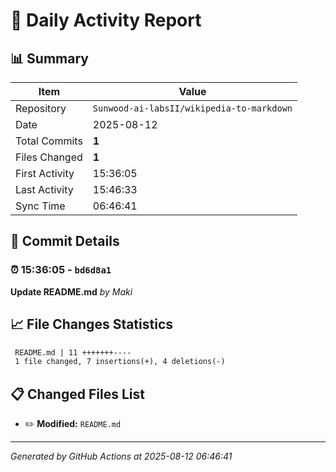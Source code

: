 # 📅 Daily Activity Report

## 📊 Summary
| Item | Value |
|------|-------|
| Repository | `Sunwood-ai-labsII/wikipedia-to-markdown` |
| Date | 2025-08-12 |
| Total Commits | **1** |
| Files Changed | **1** |
| First Activity | 15:36:05 |
| Last Activity | 15:46:33 |
| Sync Time | 06:46:41 |

## 📝 Commit Details

### ⏰ 15:36:05 - `bd6d8a1`
**Update README.md**
*by Maki*

## 📈 File Changes Statistics

```diff
 README.md | 11 +++++++----
 1 file changed, 7 insertions(+), 4 deletions(-)
```

## 📋 Changed Files List

- ✏️ **Modified:** `README.md`

---
*Generated by GitHub Actions at 2025-08-12 06:46:41*
